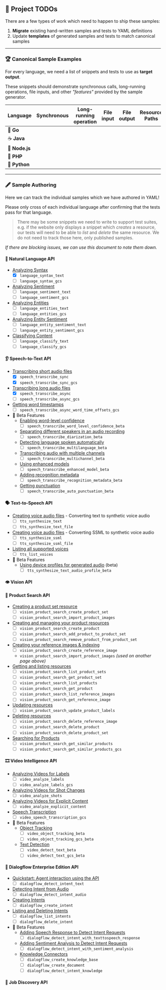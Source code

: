 ## 🦇 Project TODOs

There are a few types of work which need to happen to ship these samples:

1. **Migrate** existing hand-written samples and tests to YAML definitions
2. Update **templates** of generated samples and tests to match canonical samples

----

### 🏆 Canonical Sample Examples

For every language, we need a list of snippets and tests to use as **target output**.

These snippets should demonstrate synchronous calls, long-running operations, file inputs, and other _"features"_ provided by the sample generator.

| Language | Synchronous | Long-running operation | File input | File output | Resource Paths | 
|----------|-------------|------------------------|------------|-------------|----------------|
| 🐹 **Go** | | | | | |
| ☕️ **Java** | | | | | |
| 🚀 **Node.js** | | | | | |
| 🐘 **PHP** | | | | | |
| 🐍 **Python** | | | | | |

----

### 🖋 Sample Authoring

Here we can track the individual samples which we have authored in YAML!

Please only cross of each individual language after confirming that the tests pass for that language.

> There may be some snippets we need to write to support test suites, e.g. if the website only displays a snippet which _creates_ a resource, our tests will need to be able to _list_ and _delete_ the same resource. We do not need to track those here, only published samples.

_If there are blocking issues, we can use this document to note them down._

#### 📜 Natural Language API

 - [Analyzing Syntax][]
   - [X] `language_syntax_text` 
   - [ ] `language_syntax_gcs`
 - [Analyzing Sentiment][]
   - [ ] `language_sentiment_text` 
   - [ ] `language_sentiment_gcs`
 - [Analyzing Entities][]
   - [ ] `language_entities_text` 
   - [ ] `language_entities_gcs`
 - [Analyzing Entity Sentiment][]
   - [ ] `language_entity_sentiment_text`
   - [ ] `language_entity_sentiment_gcs`
 - [Classifying Content][]
   - [ ] `language_classify_text`
   - [ ] `language_classify_gcs`
 
[Analyzing Syntax]: https://cloud.google.com/natural-language/docs/analyzing-syntax
[Analyzing Sentiment]: https://cloud.google.com/natural-language/docs/analyzing-sentiment
[Analyzing Entities]: https://cloud.google.com/natural-language/docs/analyzing-entities
[Analyzing Entity Sentiment]: https://cloud.google.com/natural-language/docs/analyzing-entity-sentiment
[Classifying Content]: https://cloud.google.com/natural-language/docs/classifying-text

#### 👂 Speech-to-Text API

 - [Transcribing short audio files][]
   - [X] `speech_transcribe_sync`
   - [X] `speech_transcribe_sync_gcs`
 - [Transcribing long audio files][]
   - [X] `speech_transcribe_async`
   - [ ] `speech_transcribe_async_gcs`
 - [Getting word timestamps][]
   - [ ] `speech_transcribe_async_word_time_offsets_gcs`
 - 🔬 Beta Features
   - [Enabling word-level confidence][]
     - [ ] `speech_transcribe_word_level_confidence_beta`
   - [Separating different speakers in an audio recording][]
     - [ ] `speech_transcribe_diarization_beta`
   - [Detecting language spoken automatically][]
     - [ ] `speech_transcribe_multilanguage_beta`
   - [Transcribing audio with multiple channels][]
     - [ ] `speech_transcribe_multichannel_beta`
   - [Using enhanced models][]
     - [ ] `speech_transcribe_enhanced_model_beta`
   - [Adding recognition metadata][]
     - [ ] `speech_transcribe_recognition_metadata_beta`
   - [Getting punctuation][]
     - [ ] `speech_transcribe_auto_punctuation_beta`
 
 [Transcribing short audio files]: https://cloud.google.com/speech-to-text/docs/sync-recognize
 [Transcribing long audio files]: https://cloud.google.com/speech-to-text/docs/async-recognize
 [Getting word timestamps]: https://cloud.google.com/speech-to-text/docs/async-time-offsets
 [Enabling word-level confidence]: https://cloud.google.com/speech-to-text/docs/word-confidence
 [Separating different speakers in an audio recording]: https://cloud.google.com/speech-to-text/docs/multiple-voices
 [Detecting language spoken automatically]: https://cloud.google.com/speech-to-text/docs/multiple-languages
 [Transcribing audio with multiple channels]: https://cloud.google.com/speech-to-text/docs/multi-channel
 [Using enhanced models]: https://cloud.google.com/speech-to-text/docs/enhanced-models
 [Adding recognition metadata]: https://cloud.google.com/speech-to-text/docs/recognition-metadata
 [Getting punctuation]: https://cloud.google.com/speech-to-text/docs/automatic-punctuation

#### 🗣 Text-to-Speech API

 - [Creating voice audio files][] - Converting text to synthetic voice audio
   - [ ] `tts_synthesize_text`
   - [ ] `tts_synthesize_text_file`
 - [Creating voice audio files][] - Converting SSML to synthetic voice audio
   - [ ] `tts_synthesize_ssml`
   - [ ] `tts_synthesize_ssml_file`
 - [Listing all supported voices][]
   - [ ] `tts_list_voices`
 - 🔬 Beta Features
   - [Using device profiles for generated audio][] (beta)
     - [ ] `tts_synthesize_text_audio_profile_beta`
 
[Creating voice audio files]: https://cloud.google.com/text-to-speech/docs/create-audio
[Listing all supported voices]: https://cloud.google.com/text-to-speech/docs/list-voices
[Using device profiles for generated audio]: https://cloud.google.com/text-to-speech/docs/audio-profiles

#### 👁 Vision API

#### 👜 Product Search API

 - [Creating a product set resource][]
   - [ ] `vision_product_search_create_product_set`
   - [ ] `vision_product_search_import_product_images`
 - [Creating and managing your product resources][]
   - [ ] `vision_product_search_create_product`
   - [ ] `vision_product_search_add_product_to_product_set`
   - [ ] `vision_product_search_remove_product_from_product_set`
 - [Creating your reference images & indexing][]
   - [ ] `vision_product_search_create_reference_image`
   - `vision_product_search_import_product_images` _(used on another page above)_
 - [Getting and listing resources][]
   - [ ] `vision_product_search_list_product_sets`
   - [ ] `vision_product_search_get_product_set`
   - [ ] `vision_product_search_list_products`
   - [ ] `vision_product_search_get_product`
   - [ ] `vision_product_search_list_reference_images`
   - [ ] `vision_product_search_get_reference_image`
 - [Updating resources][]
   - [ ] `vision_product_search_update_product_labels`
 - [Deleting resources][]
   - [ ] `vision_product_search_delete_reference_image`
   - [ ] `vision_product_search_delete_product`
   - [ ] `vision_product_search_delete_product_set`
 - [Searching for Products][]
   - [ ] `vision_product_search_get_similar_products`
   - [ ] `vision_product_search_get_similar_products_gcs`
 
[Creating a product set resource]: https://cloud.google.com/vision/product-search/docs/create-product-set
[Creating and managing your product resources]: https://cloud.google.com/vision/product-search/docs/create-product
[Creating your reference images & indexing]: https://cloud.google.com/vision/product-search/docs/create-reference-images
[Getting and listing resources]: https://cloud.google.com/vision/product-search/docs/get-list-resources
[Updating resources]: https://cloud.google.com/vision/product-search/docs/update-resources
[Deleting resources]: https://cloud.google.com/vision/product-search/docs/delete-resources
[Searching for Products]: https://cloud.google.com/vision/product-search/docs/searching

#### 🎞 Video Intelligence API

 - [Analyzing Videos for Labels][]
   - [ ] `video_analyze_labels`
   - [ ] `video_analyze_labels_gcs`
 - [Analyzing Videos for Shot Changes][]
   - [ ] `video_analyze_shots`
 - [Analyzing Videos for Explicit Content][]
   - [ ] `video_analyze_explicit_content`
 - [Speech Transcription][]
   - [ ] `video_speech_transcription_gcs`
 - 🔬 Beta Features
   - [Object Tracking][]
     - [ ] `video_object_tracking_beta`
     - [ ] `video_object_tracking_gcs_beta`
   - [Text Detection][]
     - [ ] `video_detect_text_beta`
     - [ ] `video_detect_text_gcs_beta`
 
[Analyzing Videos for Labels]: https://cloud.google.com/video-intelligence/docs/analyze-labels
[Analyzing Videos for Shot Changes]: https://cloud.google.com/video-intelligence/docs/analyze-shots
[Analyzing Videos for Explicit Content]: https://cloud.google.com/video-intelligence/docs/analyze-safesearch
[Speech Transcription]: https://cloud.google.com/video-intelligence/docs/transcription
[Object Tracking]: https://cloud.google.com/video-intelligence/docs/object-tracking
[Text Detection]: https://cloud.google.com/video-intelligence/docs/text-detection

#### 💬 Dialogflow Enterprise Edition API

- [Quickstart: Agent interaction using the API][]
  - [ ] `dialogflow_detect_intent_text`
- [Detecting Intent from Audio][]
  - [ ] `dialogflow_detect_intent_audio`
- [Creating Intents][]
  - [ ] `dialogflow_create_intent`
- [Listing and Deleting Intents][]
  - [ ] `dialogflow_list_intents`
  - [ ] `dialogflow_delete_intent`
 - 🔬 Beta Features
   - [Adding Speech Response to Detect Intent Requests][]
     - [ ] `dialogflow_detect_intent_with_texttospeech_response`
   - [Adding Sentiment Analysis to Detect Intent Requests][]
     - [ ] `dialogflow_detect_intent_with_sentiment_analysis`
   - [Knowledge Connectors][]
     - [ ] `dialogflow_create_knowledge_base`
     - [ ] `dialogflow_create_document`
     - [ ] `dialogflow_detect_intent_knowledge`

[Quickstart: Agent interaction using the API]: https://cloud.google.com/dialogflow-enterprise/docs/quickstart-api
[Detecting Intent from Audio]: https://cloud.google.com/dialogflow-enterprise/docs/detect-intent-audio
[Creating Intents]: https://cloud.google.com/dialogflow-enterprise/docs/create-intent
[Listing and Deleting Intents]: https://cloud.google.com/dialogflow-enterprise/docs/delete-intent
[Adding Speech Response to Detect Intent Requests]: https://cloud.google.com/dialogflow-enterprise/docs/detect-intent-tts
[Adding Sentiment Analysis to Detect Intent Requests]: https://cloud.google.com/dialogflow-enterprise/docs/sentiment
[Knowledge Connectors]: https://cloud.google.com/dialogflow-enterprise/docs/knowledge-connectors

#### 💼 Job Discovery API

